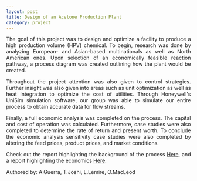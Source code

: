 ```yaml
---
layout: post
title: Design of an Acetone Production Plant 
category: project
---
```


<p align="justify">The goal of this project was to design and optimize a facility to produce a high production volume (HPV) chemical. To begin, research was done by analyzing European- and Asian-based multinationals as well as North American ones. Upon selection of an economically feasible reaction pathway, a process diagram was created outlining how the plant would be created.</p>

<p align="justify">Throughout the project attention was also given to control strategies. Further insight was also given into areas such as unit optimization as well as heat integration to optimize the cost of utilities. Through Honeywell's UniSim simulation software, our group was able to simulate our entire process to obtain accurate data for flow streams.</p>

<p align="justify">Finally, a full economic analysis was completed on the process. The capital and cost of operation was calculated. Furthermore, case studies were also completed to determine the rate of return and present worth. To conclude the economic analysis sensitivity case studies were also completed by altering the feed prices, product prices, and market conditions.</p>

<p align="justify">Check out the report highlighting the background of the process <a href="https://drive.google.com/file/d/0BxFShUyVe18eY09VcEl5d1c4LW8/view?usp=sharing">Here</a>, and a report highlighting the economics <a href="https://drive.google.com/file/d/0BxFShUyVe18ecGh6YUFQcS02a0E/view?usp=sharing">Here</a>.</p>

<p align="justify">Authored by: A.Guerra, T.Joshi, L.Lemire, O.MacLeod</p>


